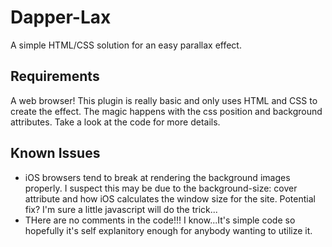 # Dapper-Lax
A simple HTML/CSS solution for an easy parallax effect.

## Requirements
A web browser! This plugin is really basic and only uses HTML and CSS to create the effect. The magic happens with the css position and background attributes. Take a look at the code for more details.

## Known Issues
* iOS browsers tend to break at rendering the background images properly. I suspect this may be due to the background-size: cover attribute and how iOS calculates the window size for the site. Potential fix? I'm sure a little javascript will do the trick...
* THere are no comments in the code!!! I know...It's simple code so hopefully it's self explanitory enough for anybody wanting to utilize it.
